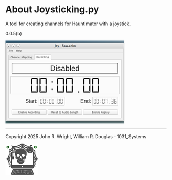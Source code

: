 <!-- john Fri Jun 27 07:35:16 PDT 2024 -->
<!-- This software is made available for use under the GNU General Public License (GPL). -->
<!-- A copy of this license is available within the repository for this software and is -->
<!-- included herein by reference. -->

# About Joysticking.py

A tool for creating channels for Hauntimator with a joystick.

0.0.5(b)

![Hauntimator Main Window](images/JoyUIsmall.png)

***

Copyright 2025 John R. Wright, William R. Douglas - 1031_Systems

![Logo](images/1031-logo.png)


